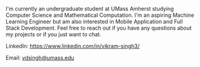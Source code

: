 I'm currently an undergraduate student at UMass Amherst studying Computer Science and Mathematical Computation. I'm an aspiring Machine Learning Engineer but am also interested in Mobile Application and Full Stack Development. Feel free to reach out if you have any questions about my projects or if you just want to chat.

LinkedIn: https://www.linkedin.com/in/vikram-singh3/

Email: vdsingh@umass.edu
